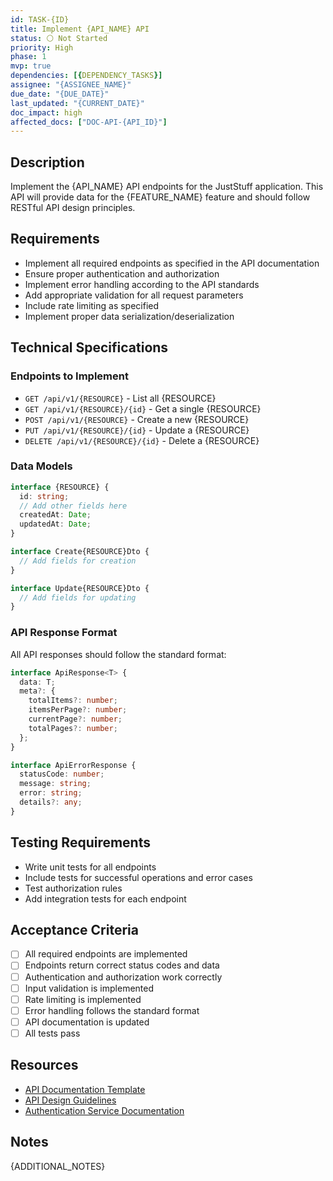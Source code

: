 ```yaml
---
id: TASK-{ID}
title: Implement {API_NAME} API
status: ⚪ Not Started
priority: High
phase: 1
mvp: true
dependencies: [{DEPENDENCY_TASKS}]
assignee: "{ASSIGNEE_NAME}"
due_date: "{DUE_DATE}"
last_updated: "{CURRENT_DATE}"
doc_impact: high
affected_docs: ["DOC-API-{API_ID}"]
---
```


## Description

Implement the {API_NAME} API endpoints for the JustStuff application. This API will provide data for the {FEATURE_NAME} feature and should follow RESTful API design principles.

## Requirements

- Implement all required endpoints as specified in the API documentation
- Ensure proper authentication and authorization
- Implement error handling according to the API standards
- Add appropriate validation for all request parameters
- Include rate limiting as specified
- Implement proper data serialization/deserialization

## Technical Specifications

### Endpoints to Implement

- `GET /api/v1/{RESOURCE}` - List all {RESOURCE}
- `GET /api/v1/{RESOURCE}/{id}` - Get a single {RESOURCE}
- `POST /api/v1/{RESOURCE}` - Create a new {RESOURCE}
- `PUT /api/v1/{RESOURCE}/{id}` - Update a {RESOURCE}
- `DELETE /api/v1/{RESOURCE}/{id}` - Delete a {RESOURCE}

### Data Models

```typescript
interface {RESOURCE} {
  id: string;
  // Add other fields here
  createdAt: Date;
  updatedAt: Date;
}

interface Create{RESOURCE}Dto {
  // Add fields for creation
}

interface Update{RESOURCE}Dto {
  // Add fields for updating
}
```

### API Response Format

All API responses should follow the standard format:

```typescript
interface ApiResponse<T> {
  data: T;
  meta?: {
    totalItems?: number;
    itemsPerPage?: number;
    currentPage?: number;
    totalPages?: number;
  };
}

interface ApiErrorResponse {
  statusCode: number;
  message: string;
  error: string;
  details?: any;
}
```

## Testing Requirements

- Write unit tests for all endpoints
- Include tests for successful operations and error cases
- Test authorization rules
- Add integration tests for each endpoint

## Acceptance Criteria

- [ ] All required endpoints are implemented
- [ ] Endpoints return correct status codes and data
- [ ] Authentication and authorization work correctly
- [ ] Input validation is implemented
- [ ] Rate limiting is implemented
- [ ] Error handling follows the standard format
- [ ] API documentation is updated
- [ ] All tests pass

## Resources

- [API Documentation Template](../.docs/templates/API.md)
- [API Design Guidelines](../docs/api-guidelines.md)
- [Authentication Service Documentation](../docs/authentication.md)

## Notes

{ADDITIONAL_NOTES} 